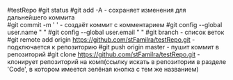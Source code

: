 #testRepo #git status #git add -A - сохраняет изменения для дальнейшего коммита  
#git commit -m ' ' - создаёт коммит с комментарием #git config --global user.name " " #git config --global user.email " " #git branch - список веток #git remote add origin https://github.com/stFamilra/testRepo.git - подключается к репозиторию #git push origin master - пушит коммит в репозиторий #git clone https://github.com/stFamilra/testRepo.git - клонирует репозиторий на комп(ссылку искать в репозитории в разделе 'Code', в котором имеется зелёная кнопка с тем же названием)
